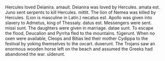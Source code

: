 Hercules loved Deianira. amauit.
Deianira was loved by Hercules. amata est.
Juno sent serpents to kill Hercules. mittit.
The lion of Nemea was killed by Hercules. (Lion is masculine in Latin.) necatus est.
Apollo was given into slavery to Admetus, king of Thessaly. datus est.
Messengers were sent. missi sunt.
The daughters were given in marriage. datae sunt.
To escape the flood, Deucalion and Pyrrha fled to the mountains. fūgerunt.
When no oxen were available, Cleops and Bitias led their mother Cydippa to the festival by yoking themselves to the oxcart. duxerunt.
The Trojans saw an enormous wooden horse left on the beach and assumed the Greeks had abandoned the war. uīderunt.
